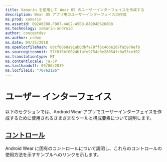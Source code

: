 ```yaml
---
title: Xamarin を使用して Wear OS のユーザーインターフェイスを作成する
description: Wear OS アプリ用のユーザーインターフェイスの作成
ms.prod: xamarin
ms.assetid: 092A6E08-FB07-4AC2-A5BD-8A9D4E6268D8
ms.technology: xamarin-android
author: conceptdev
ms.author: crdun
ms.date: 04/25/2018
ms.openlocfilehash: 8dcf8868a91ab0dbfa78ff6c46de2d7fa5970ef8
ms.sourcegitcommit: 57f815bf0024b1afe9754c0e28054fc0a53ce302
ms.translationtype: MT
ms.contentlocale: ja-JP
ms.lasthandoff: 09/06/2019
ms.locfileid: "70762126"
---
```

# <a name="user-interface"></a>ユーザー インターフェイス

以下のセクションでは、Android Wear アプリでユーザーインターフェイスを作成するために使用されるさまざまなツールと構成要素について説明します。

## <a name="controlsandroidwearuser-interfacecontrolsindexmd"></a>[コントロール](~/android/wear/user-interface/controls/index.md)

Android Wear に固有のコントロールについて説明し、これらのコントロールの使用方法を示すサンプルへのリンクを示します。
